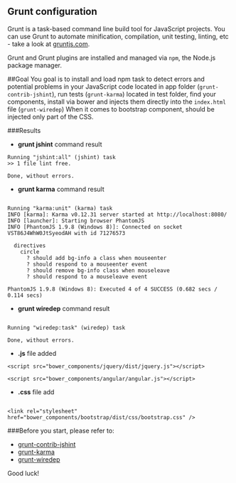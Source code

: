 ## Grunt configuration

Grunt is a task-based command line build tool for JavaScript projects. 
You can use Grunt to automate minification, compilation, unit testing, linting, etc - take a look at [gruntjs.com](http://gruntjs.com/).

Grunt and Grunt plugins are installed and managed via `npm`, the Node.js package manager.

##Goal
You goal is to install and load npm task to detect errors and potential problems in your JavaScript code located in app folder (`grunt-contrib-jshint`),
run tests (`grunt-karma`) located in test folder, find your components, install via bower and injects them directly into the `index.html` file (`grunt-wiredep`)
When it comes to bootstrap component, should be injected only part of the CSS.

###Results

* **grunt jshint** command result

```
Running "jshint:all" (jshint) task
>> 1 file lint free.

Done, without errors.
```

* **grunt karma** command result

```

Running "karma:unit" (karma) task
INFO [karma]: Karma v0.12.31 server started at http://localhost:8080/
INFO [launcher]: Starting browser PhantomJS
INFO [PhantomJS 1.9.8 (Windows 8)]: Connected on socket VST86J4WhW0JtSyeodAH with id 71276573

  directives
    circle
      ? should add bg-info a class when mouseenter
      ? should respond to a mouseenter event
      ? should remove bg-info class when mouseleave
      ? should respond to a mouseleave event

PhantomJS 1.9.8 (Windows 8): Executed 4 of 4 SUCCESS (0.682 secs / 0.114 secs)

```

* **grunt wiredep** command result

```

Running "wiredep:task" (wiredep) task

Done, without errors.
```

* **.js** file added

```
<script src="bower_components/jquery/dist/jquery.js"></script>

<script src="bower_components/angular/angular.js"></script>
```

* **.css** file add
```

<link rel="stylesheet" href="bower_components/bootstrap/dist/css/bootstrap.css" />
```

###Before you start, please refer to:
* [grunt-contrib-jshint](https://github.com/gruntjs/grunt-contrib-jshint)
* [grunt-karma](https://github.com/karma-runner/grunt-karma)
* [grunt-wiredep](https://github.com/stephenplusplus/grunt-wiredep)

Good luck!

